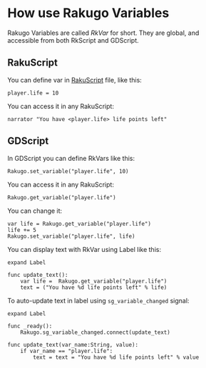 # How use Rakugo Variables

Rakugo Variables are called _RkVar_ for short.
They are global, and accessible from both RkScript and GDScript.

## RakuScript
You can define var in [RakuScript]  file, like this:
```renpy
player.life = 10
```
You can access it in any RakuScript:
```renpy
narrator "You have <player.life> life points left"
```

## GDScript
In GDScript you can define RkVars like this:
```gdscript
Rakugo.set_variable("player.life", 10)
```
You can access it in any RakuScript:
```gdscript
Rakugo.get_variable("player.life")
```
You can change it:
```gdscript
var life = Rakugo.get_variable("player.life")
life += 5
Rakugo.set_variable("player.life", life)
```
You can display text with RkVar using Label like this:
```gdscript
expand Label

func update_text():
	var life =  Rakugo.get_variable("player.life")
	text = ("You have %d life points left" % life)
```

To auto-update text in label using `sg_variable_changed` signal:

```gdscript
expand Label

func _ready():
	Rakugo.sg_variable_changed.connect(update_text)

func update_text(var_name:String, value):
	if var_name == "player.life":
		text = text = "You have %d life points left" % value
```

[Rakugo Singleton]: rakugo_singleton.md
[RakuScript]: rakuscript.md